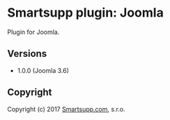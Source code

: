 # Smartsupp plugin: Joomla

Plugin for Joomla.

## Versions

* 1.0.0 (Joomla 3.6)

## Copyright

Copyright (c) 2017 [Smartsupp.com](https://www.smartsupp.com/), s.r.o.